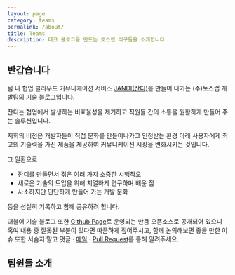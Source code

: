 ```yaml
---
layout: page
category: teams
permalink: /about/
title: Teams
description: 테크 블로그를 만드는 토스랩 식구들을 소개합니다.
---
```

<section class="teams">
	<h1>반갑습니다</h1>
	<p>팀 내 협업 클라우드 커뮤니케이션 서비스 <a href="https://www.jandi.com" target="_blank">JANDI(잔디)</a>를 만들어 나가는 (주)토스랩 개발팀의 기술 블로그입니다.</p>
	<p>잔디는 협업에서 발생하는 비효율성을 제거하고 직원들 간의 소통을 원활하게 만들어 주는 솔루션입니다.</p>
	<p>저희의 비전은 개발자들이 직접 문화를 만들어나가고 인정받는 환경 아래 사용자에게 최고의 기술력을 가진 제품을 제공하여 커뮤니케이션 시장을 변화시키는 것입니다.</p>
	<p>그 일환으로</p>
	<ul>
		<li>잔디를 만들면서 겪은 여러 가지 소중한 시행착오</li>
		<li>새로운 기술의 도입을 위해 치열하게 연구하며 배운 점</li>
		<li>사소하지만 단단하게 만들어 가는 개발 문화</li>
	</ul>
	<p>등을 성실히 기록하고 함께 공유하려 합니다.</p>
	<p>더불어 기술 블로그 또한 <a href="https://github.com/tosslab/tosslab.github.io" target="_blank">Github Page</a>로 운영되는 만큼 오픈소스로 공개되어 있으니 혹여 내용 중 잘못된 부분이 있다면 따끔하게 짚어주시고, 함께 논의해보면 좋을 만한 이슈 또한 서슴지 말고 댓글 · <a href="mailto:product@tosslab.com">메일</a> · <a href="https://help.github.com/articles/using-pull-requests/" target="_blank">Pull Request</a>를 통해 알려주세요.</p>
	<h1>팀원들 소개</h1>
	<!-- {% for authors in site.data.authors %}
	{% assign author = authors[1] %}
	{% if author.isexist == 0%}
	{% else %}
	<div class="author">
		{% include profile.md %}
		<h3>
			<span class="author-name">{{ author.nickname }}</span>
			<span class="author-position">{{ author.position }}</span>
		</h3>
		<p class="author-bio">
			{{ author.bio }}
		</p>
		<p class="author-outlink">
			{% include social-link.md %}
		</p>
	</div>
	{% endif %}
	{% endfor %} -->
</section>